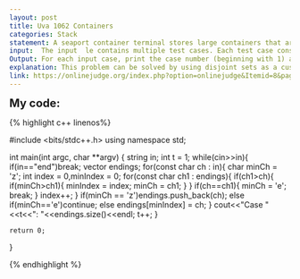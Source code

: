 ```yaml
---
layout: post
title: Uva 1062 Containers
categories: Stack
statement: A seaport container terminal stores large containers that are eventually loaded on seagoing ships fortransport abroad. Containers coming to the terminal by road and rail are stacked at the terminal asthey arrive.Seagoing ships carry large numbers of containers. The time to load a ship depends in part on thelocations of its containers. The loading time increases when the containers are not on the top of thestacks, but can be fetched only after removing other containers that are on top of them.The container terminal needs a plan for stacking containers in order to decrease loading time.The plan must allow each ship to be loaded by accessing only topmost containers on the stacks, andminimizing the total number of stacks needed.For this problem, we know the order in which ships must be loaded and the order in which containersarrive. Each ship is represented by a capital letter between A and Z (inclusive), and the ships will beloaded in alphabetical order. Each container is labeled with a capital letter representing the ship ontowhich it needs to be loaded. There is no limit on the number of containers that can be placed in asingle stack.
input:  The input  le contains multiple test cases. Each test case consists of a single line conOlderp A, then ship B, andso on.A line containing the wordendfollows the last test case.
Output: For each input case, print the case number (beginning with 1) and the minimum number of stacksneeded to store the containers before loading starts. Your output format should be similar to the oneshown here.
explanation: This problem can be solved by using disjoint sets as a custom data structure or use a lazy aproach as i did.For the container to be picked without any trouble it should be on top of its stack or be the only element of its stack,thus the only time we should create a new stack is when all the stacks have on top chars smaller than the given container.Ex if the tops are  'A','B','C' then container 'Z' should be placed in a new stack or otherwise it will block the others.If there is a smaller char container we choose the smallest stack top which is bigger than the giver container and we override this ending with the new character.
link: https://onlinejudge.org/index.php?option=onlinejudge&Itemid=8&page=show_problem&problem=3503
---
```


<span style='font-size:20px;font-weight:bold'>My code:</span>

{% highlight c++ linenos%}

#include <bits/stdc++.h>
using namespace std;

int main(int argc, char **argv)
{
	string in;
	int t = 1;
	while(cin>>in){
		if(in=="end")break;
		vector<char> endings;
		for(const char ch : in){
			char minCh = 'z';
			int index = 0,minIndex = 0;
			for(const char ch1 : endings){
				if(ch1>ch){
					if(minCh>ch1){
						minIndex = index;
						minCh = ch1;
						}
					}
				    if(ch==ch1){
					minCh = 'e';
					break;
					}
				    index++;
				}
				if(minCh == 'z')endings.push_back(ch);
				else if(minCh=='e')continue;
				else endings[minIndex] = ch;
			}
			cout<<"Case "<<t<<": "<<endings.size()<<endl;
			t++;
		}
	
	return 0;
}

{% endhighlight %}